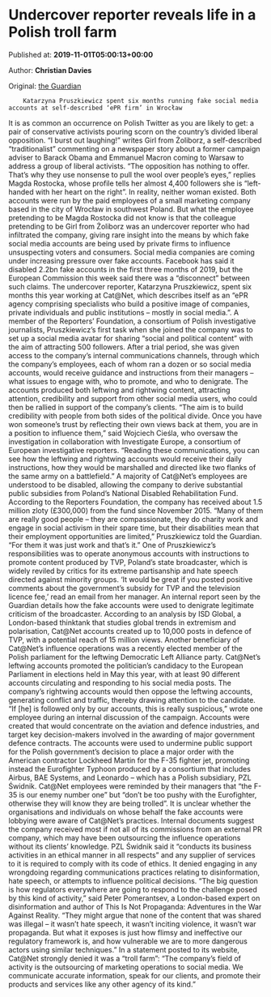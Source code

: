 
# Undercover reporter reveals life in a Polish troll farm

Published at: **2019-11-01T05:00:13+00:00**

Author: **Christian Davies**

Original: [the Guardian](https://www.theguardian.com/world/2019/nov/01/undercover-reporter-reveals-life-in-a-polish-troll-farm)


        Katarzyna Pruszkiewicz spent six months running fake social media accounts at self-described ‘ePR firm’ in Wrocław
      
It is as common an occurrence on Polish Twitter as you are likely to get: a pair of conservative activists pouring scorn on the country’s divided liberal opposition.
“I burst out laughing!” writes Girl from Żoliborz, a self-described “traditionalist” commenting on a newspaper story about a former campaign adviser to Barack Obama and Emmanuel Macron coming to Warsaw to address a group of liberal activists.
“The opposition has nothing to offer. That’s why they use nonsense to pull the wool over people’s eyes,” replies Magda Rostocka, whose profile tells her almost 4,400 followers she is “left-handed with her heart on the right”.
In reality, neither woman existed. Both accounts were run by the paid employees of a small marketing company based in the city of Wrocław in southwest Poland.
But what the employee pretending to be Magda Rostocka did not know is that the colleague pretending to be Girl from Żoliborz was an undercover reporter who had infiltrated the company, giving rare insight into the means by which fake social media accounts are being used by private firms to influence unsuspecting voters and consumers.
Social media companies are coming under increasing pressure over fake accounts. Facebook has said it disabled 2.2bn fake accounts in the first three months of 2019, but the European Commission this week said there was a “disconnect” between such claims.
The undercover reporter, Katarzyna Pruszkiewicz, spent six months this year working at Cat@Net, which describes itself as an “ePR agency comprising specialists who build a positive image of companies, private individuals and public institutions – mostly in social media.”.
A member of the Reporters’ Foundation, a consortium of Polish investigative journalists, Pruszkiewicz’s first task when she joined the company was to set up a social media avatar for sharing “social and political content” with the aim of attracting 500 followers.
After a trial period, she was given access to the company’s internal communications channels, through which the company’s employees, each of whom ran a dozen or so social media accounts, would receive guidance and instructions from their managers – what issues to engage with, who to promote, and who to denigrate.
The accounts produced both leftwing and rightwing content, attracting attention, credibility and support from other social media users, who could then be rallied in support of the company’s clients.
“The aim is to build credibility with people from both sides of the political divide. Once you have won someone’s trust by reflecting their own views back at them, you are in a position to influence them,” said Wojciech Cieśla, who oversaw the investigation in collaboration with Investigate Europe, a consortium of European investigative reporters.
“Reading these communications, you can see how the leftwing and rightwing accounts would receive their daily instructions, how they would be marshalled and directed like two flanks of the same army on a battlefield.”
A majority of Cat@Net’s employees are understood to be disabled, allowing the company to derive substantial public subsidies from Poland’s National Disabled Rehabilitation Fund. According to the Reporters Foundation, the company has received about 1.5 million zloty (£300,000) from the fund since November 2015.
“Many of them are really good people – they are compassionate, they do charity work and engage in social activism in their spare time, but their disabilities mean that their employment opportunities are limited,” Pruszkiewicz told the Guardian. “For them it was just work and that’s it.”
One of Pruszkiewicz’s responsibilities was to operate anonymous accounts with instructions to promote content produced by TVP, Poland’s state broadcaster, which is widely reviled by critics for its extreme partisanship and hate speech directed against minority groups.
‘It would be great if you posted positive comments about the government’s subsidy for TVP and the television licence fee,’ read an email from her manager.
An internal report seen by the Guardian details how the fake accounts were used to denigrate legitimate criticism of the broadcaster. According to an analysis by ISD Global, a London-based thinktank that studies global trends in extremism and polarisation, Cat@Net accounts created up to 10,000 posts in defence of TVP, with a potential reach of 15 million views.
Another beneficiary of Cat@Net’s influence operations was a recently elected member of the Polish parliament for the leftwing Democratic Left Alliance party. Cat@Net’s leftwing accounts promoted the politician’s candidacy to the European Parliament in elections held in May this year, with at least 90 different accounts circulating and responding to his social media posts. The company’s rightwing accounts would then oppose the leftwing accounts, generating conflict and traffic, thereby drawing attention to the candidate.
“If [he] is followed only by our accounts, this is really suspicious,” wrote one employee during an internal discussion of the campaign.
Accounts were created that would concentrate on the aviation and defence industries, and target key decision-makers involved in the awarding of major government defence contracts.
The accounts were used to undermine public support for the Polish government’s decision to place a major order with the American contractor Lockheed Martin for the F-35 fighter jet, promoting instead the Eurofighter Typhoon produced by a consortium that includes Airbus, BAE Systems, and Leonardo – which has a Polish subsidiary, PZL Świdnik. Cat@Net employees were reminded by their managers that “the F-35 is our enemy number one” but “don’t be too pushy with the Eurofighter, otherwise they will know they are being trolled”.
It is unclear whether the organisations and individuals on whose behalf the fake accounts were lobbying were aware of Cat@Net’s practices. Internal documents suggest the company received most if not all of its commissions from an external PR company, which may have been outsourcing the influence operations without its clients’ knowledge.
PZL Świdnik said it “conducts its business activities in an ethical manner in all respects” and any supplier of services to it is required to comply with its code of ethics. It denied engaging in any wrongdoing regarding communications practices relating to disinformation, hate speech, or attempts to influence political decisions.
“The big question is how regulators everywhere are going to respond to the challenge posed by this kind of activity,” said Peter Pomerantsev, a London-based expert on disinformation and author of This Is Not Propaganda: Adventures in the War Against Reality.
“They might argue that none of the content that was shared was illegal – it wasn’t hate speech, it wasn’t inciting violence, it wasn’t war propaganda. But what it exposes is just how flimsy and ineffective our regulatory framework is, and how vulnerable we are to more dangerous actors using similar techniques.”
In a statement posted to its website, Cat@Net strongly denied it was a “troll farm”: “The company’s field of activity is the outsourcing of marketing operations to social media. We communicate accurate information, speak for our clients, and promote their products and services like any other agency of its kind.”
